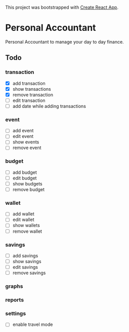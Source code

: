 This project was bootstrapped with [Create React App](https://github.com/facebookincubator/create-react-app).

# Personal Accountant
Personal Accountant to manage your day to day finance.

## Todo

### transaction
- [x] add transaction
- [x] show transactions
- [x] remove transaction
- [ ] edit transaction
- [ ] add date while adding transactions

### event
- [ ] add event
- [ ] edit event
- [ ] show events
- [ ] remove event

### budget
- [ ] add budget
- [ ] edit budget
- [ ] show budgets
- [ ] remove budget

### wallet
- [ ] add wallet
- [ ] edit wallet
- [ ] show wallets
- [ ] remove wallet

### savings
- [ ] add savings
- [ ] show savings
- [ ] edit savings
- [ ] remove savings

### graphs

### reports

### settings
- [ ] enable travel mode
